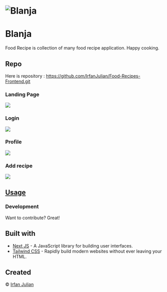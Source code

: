 # ![Blanja](https://res.cloudinary.com/ddpo9zxts/image/upload/v1673520342/Recipes/Food/jxt1dhv2kchareh1rz4t.jpg)
# Blanja
Food Recipe is collection of many food recipe application. Happy cooking.


## Repo
Here is repository :  https://github.com/IrfanJulian/Food-Recipes-Frontend.git

### Landing Page
![](https://res.cloudinary.com/ddpo9zxts/image/upload/v1673857618/Recipes/Food/food_landing_xsz50e.jpg)

### Login
![](https://res.cloudinary.com/ddpo9zxts/image/upload/v1673857617/Recipes/Food/food_login_pzm35u.jpg)

### Profile
![](https://res.cloudinary.com/ddpo9zxts/image/upload/v1673857617/Recipes/Food/food_profile_duh5yc.jpg)

### Add recipe
![](https://res.cloudinary.com/ddpo9zxts/image/upload/v1673857617/Recipes/Food/food_add_b2cia5.jpg)


## [Usage](https://foodrecipe.github.io/WebApp/) 

### Development
Want to contribute? Great!


## Built with 

- [Next JS](https://reactjs.org/) - A JavaScript library for building user interfaces.
- [Tailwind CSS](https://tailwindcss.com/) - Rapidly build modern websites without ever leaving your HTML.

## Created
© [Irfan Julian](https://github.com/IrfanJulian)